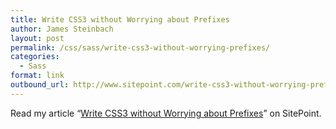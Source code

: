 ```yaml
---
title: Write CSS3 without Worrying about Prefixes
author: James Steinbach
layout: post
permalink: /css/sass/write-css3-without-worrying-prefixes/
categories:
  - Sass
format: link
outbound_url: http://www.sitepoint.com/write-css3-without-worrying-prefixes/
---
```

Read my article &#8220;<a title="Write CSS3 without Worrying about Prefixes" href="http://www.sitepoint.com/write-css3-without-worrying-prefixes/" target="_blank">Write CSS3 without Worrying about Prefixes</a>&#8221; on SitePoint.